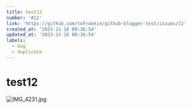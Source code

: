 ```yaml
---
title: test12
number: '#12'
link: 'https://github.com/toFrankie/github-blogger-test/issues/12'
created_at: '2023-11-16 00:36:54'
updated_at: '2023-11-16 00:36:54'
labels:
  - bug
  - duplicate
---
```

# test12


![IMG_4231.jpg](https://cdn.jsdelivr.net/gh/toFrankie/github-blogger-test/images/2023/10/1700066208357.jpg)

